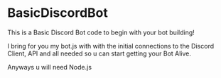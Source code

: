 # BasicDiscordBot
This is a Basic Discord Bot code to begin with your bot building!

I bring for you my bot.js with with the initial connections to the Discord Client, API and all needed so u can start getting your Bot Alive.

Anyways u will need Node.js
